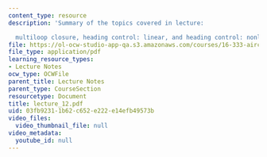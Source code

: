 ```yaml
---
content_type: resource
description: 'Summary of the topics covered in lecture:

  multiloop closure, heading control: linear, and heading control: nonlinear.'
file: https://ol-ocw-studio-app-qa.s3.amazonaws.com/courses/16-333-aircraft-stability-and-control-fall-2004/03fb92311b62c652e222e14efb49573b_lecture_12.pdf
file_type: application/pdf
learning_resource_types:
- Lecture Notes
ocw_type: OCWFile
parent_title: Lecture Notes
parent_type: CourseSection
resourcetype: Document
title: lecture_12.pdf
uid: 03fb9231-1b62-c652-e222-e14efb49573b
video_files:
  video_thumbnail_file: null
video_metadata:
  youtube_id: null
---
```

